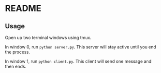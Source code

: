 # README

## Usage

Open up two terminal windows using tmux.

In window 0, run `python server.py`. This server will stay active until you end the process.

In window 1, run `python client.py`. This client will send one message and then ends.
